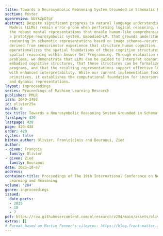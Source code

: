 ```yaml
---
title: Towards a Neurosymbolic Reasoning System Grounded in Schematic Representations
section: Poster
openreview: bbYk2pD7qY
abstract: Despite significant progress in natural language understanding, Large Language
  Models (LLMs) remain error-prone when performing logical reasoning, often lacking
  the robust mental representations that enable human-like comprehension. We introduce
  a prototype neurosymbolic system, Embodied-LM, that grounds understanding and logical
  reasoning in schematic representations based on image schemas—recurring patterns
  derived from sensorimotor experience that structure human cognition. Our system
  operationalizes the spatial foundations of these cognitive structures using declarative
  spatial reasoning within Answer Set Programming. Through evaluation on logical deduction
  problems, we demonstrate that LLMs can be guided to interpret scenarios through
  embodied cognitive structures, that these structures can be formalized as executable
  programs, and that the resulting representations support effective logical reasoning
  with enhanced interpretability. While our current implementation focuses on spatial
  primitives, it establishes the computational foundation for incorporating more complex
  and dynamic representations.
layout: inproceedings
series: Proceedings of Machine Learning Research
publisher: PMLR
issn: 2640-3498
id: olivier25a
month: 0
tex_title: Towards a Neurosymbolic Reasoning System Grounded in Schematic Representations
firstpage: 420
lastpage: 438
page: 420-438
order: 420
cycles: false
bibtex_author: Olivier, Fran\c{c}ois and Bouraoui, Zied
author:
- given: François
  family: Olivier
- given: Zied
  family: Bouraoui
date: 2025-10-07
address:
container-title: Proceedings of The 19th International Conference on Neurosymbolic
  Learning and Reasoning
volume: '284'
genre: inproceedings
issued:
  date-parts:
  - 2025
  - 10
  - 7
pdf: https://raw.githubusercontent.com/mlresearch/v284/main/assets/olivier25a/olivier25a.pdf
extras: []
# Format based on Martin Fenner's citeproc: https://blog.front-matter.io/posts/citeproc-yaml-for-bibliographies/
---
```


